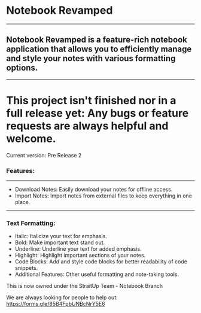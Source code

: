 # Notebook Revamped
---

## Notebook Revamped is a feature-rich notebook application that allows you to efficiently manage and style your notes with various formatting options.
---
# This project isn't finished nor in a full release yet: Any bugs or feature requests are always helpful and welcome.

Current version: Pre Release 2

### Features:
---
- Download Notes: Easily download your notes for offline access.
- Import Notes: Import notes from external files to keep everything in one place.
---
### Text Formatting:
- Italic: Italicize your text for emphasis.
- Bold: Make important text stand out.
- Underline: Underline your text for added emphasis.
- Highlight: Highlight important sections of your notes.
- Code Blocks: Add and style code blocks for better readability of code snippets.
- Additional Features: Other useful formatting and note-taking tools.


This is now owned under the StraitUp Team - Notebook Branch

We are always looking for people to help out: https://forms.gle/85B4FpbUNBcNrY5E6

